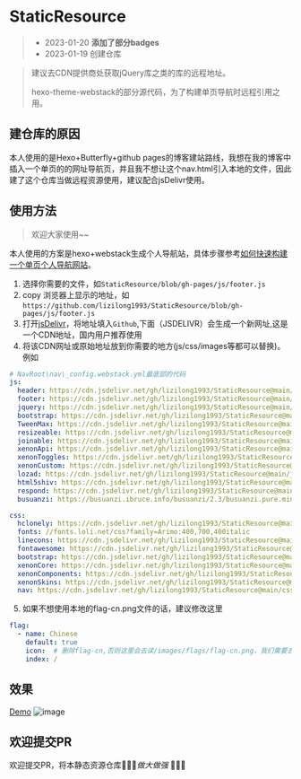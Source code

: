 # StaticResource

> - 2023-01-20 **添加了部分badges**
> - 2023-01-19 创建仓库

> 建议去CDN提供商处获取jQuery库之类的库的远程地址。
>
> hexo-theme-webstack的部分源代码，为了构建单页导航时远程引用之用。

## 建仓库的原因

本人使用的是Hexo+Butterfly+github pages的博客建站路线，我想在我的博客中插入一个单页的的网址导航页，并且我不想让这个nav.html引入本地的文件，因此建了这个仓库当做远程资源使用，建议配合jsDelivr使用。

## 使用方法

> 欢迎大家使用~~

本人使用的方案是hexo+webstack生成个人导航站，具体步骤参考[如何快速构建一个单页个人导航网站](https://lizilong.netlify.app/posts/6e0d)。
1. 选择你需要的文件，如`StaticResource/blob/gh-pages/js/footer.js`
2. copy 浏览器上显示的地址，如`https://github.com/lizilong1993/StaticResource/blob/gh-pages/js/footer.js`
3. 打开[jsDelivr](https://www.jsdelivr.com/github)，将地址填入`Github`,下面（JSDELIVR）会生成一个新网址,这是一个CDN地址，国内用户推荐使用
4. 将该CDN网址或原始地址放到你需要的地方(js/css/images等都可以替换)。例如
```yaml
# NavRoot\nav\_config.webstack.yml最底部的代码
js:
  header: https://cdn.jsdelivr.net/gh/lizilong1993/StaticResource@main/js/header.js
  footer: https://cdn.jsdelivr.net/gh/lizilong1993/StaticResource@main/js/footer.js
  jquery: https://cdn.jsdelivr.net/gh/lizilong1993/StaticResource@main/js/jquery-1.11.1.min.js
  bootstrap: https://cdn.jsdelivr.net/gh/lizilong1993/StaticResource@main/js/bootstrap.min.js
  TweenMax: https://cdn.jsdelivr.net/gh/lizilong1993/StaticResource@main/js/TweenMax.min.js
  resizeable: https://cdn.jsdelivr.net/gh/lizilong1993/StaticResource@main/js/resizeable.min.js
  joinable: https://cdn.jsdelivr.net/gh/lizilong1993/StaticResource@main/js/joinable.js
  xenonApi: https://cdn.jsdelivr.net/gh/lizilong1993/StaticResource@main/js/xenon-api.min.js
  xenonToggles: https://cdn.jsdelivr.net/gh/lizilong1993/StaticResource@main/js/xenon-toggles.min.js
  xenonCustom: https://cdn.jsdelivr.net/gh/lizilong1993/StaticResource@main/js/xenon-custom.min.js
  lozad: https://cdn.jsdelivr.net/gh/lizilong1993/StaticResource@main/js/lozad.min.js
  html5shiv: https://cdn.jsdelivr.net/gh/lizilong1993/StaticResource@main/js/html5shiv.min.js
  respond: https://cdn.jsdelivr.net/gh/lizilong1993/StaticResource@main/js/respond.min.js
  busuanzi: https://busuanzi.ibruce.info/busuanzi/2.3/busuanzi.pure.mini.js

css:
  hclonely: https://cdn.jsdelivr.net/gh/lizilong1993/StaticResource@main/css/hclonely.css
  fonts: //fonts.loli.net/css?family=Arimo:400,700,400italic
  linecons: https://cdn.jsdelivr.net/gh/lizilong1993/StaticResource@main/css/fonts/linecons/css/linecons.min.css
  fontawesome: https://cdn.jsdelivr.net/gh/lizilong1993/StaticResource@main/css/fonts/fontawesome/css/all.min.css
  bootstrap: https://cdn.jsdelivr.net/gh/lizilong1993/StaticResource@main/css/bootstrap.min.css
  xenonCore: https://cdn.jsdelivr.net/gh/lizilong1993/StaticResource@main/css/xenon-core.min.css
  xenonComponents: https://cdn.jsdelivr.net/gh/lizilong1993/StaticResource@main/css/xenon-components.min.css
  xenonSkins: https://cdn.jsdelivr.net/gh/lizilong1993/StaticResource@main/css/xenon-skins.min.css
  nav: https://cdn.jsdelivr.net/gh/lizilong1993/StaticResource@main/css/nav.min.css

```
5. 如果不想使用本地的flag-cn.png文件的话，建议修改这里
```yaml
flag:
  - name: Chinese
    default: true
    icon:  # 删除flag-cn,否则这里会去读/images/flags/flag-cn.png，我们需要去远程获取而不是本地读取
    index: /
```
## 效果
[Demo](https://lizilong.netlify.app/nav.html)
![image](https://user-images.githubusercontent.com/25758122/213121466-cbe15ffb-49b5-4bf6-8d59-27b66d3ff20c.png)
## 欢迎提交PR
欢迎提交PR，将本静态资源仓库🧨🧨🧨*做大做强* 🧨🧨🧨
